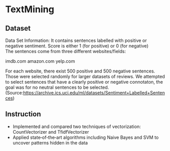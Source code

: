 # TextMining
## Dataset
Data Set Information:
It contains sentences labelled with positive or negative sentiment. 
Score is either 1 (for positive) or 0 (for negative)	
The sentences come from three different websites/fields: 

imdb.com 
amazon.com 
yelp.com 

For each website, there exist 500 positive and 500 negative sentences. Those were selected randomly for larger datasets of reviews. 
We attempted to select sentences that have a clearly positive or negative connotaton, the goal was for no neutral sentences to be selected. 
(Source:https://archive.ics.uci.edu/ml/datasets/Sentiment+Labelled+Sentences)

## Instruction
- Implemented and compared two techniques of vectorization: CountVectorizer and TfidfVectorizer
- Applied state‐of‐the‐art algorithms including Naive Bayes and SVM to uncover patterns hidden in
the data
